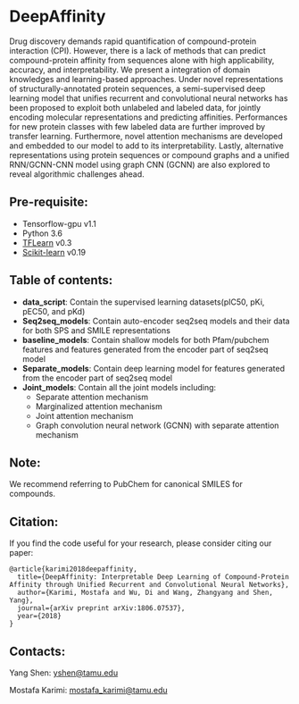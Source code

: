 # DeepAffinity
Drug discovery demands rapid quantification of compound-protein interaction  (CPI). However, there is a lack of methods that can predict compound-protein affinity from sequences alone with high applicability, accuracy, and interpretability. We present a integration of domain knowledges and learning-based approaches. Under novel representations of structurally-annotated protein sequences, a semi-supervised deep learning model that unifies recurrent and convolutional neural networks has been proposed to exploit both unlabeled and labeled data, for jointly encoding molecular representations and predicting affinities. Performances for new protein classes with few labeled data are further improved by transfer learning. Furthermore, novel attention mechanisms are developed and embedded to our model to add to its interpretability. Lastly, alternative representations using protein sequences or compound graphs and a unified RNN/GCNN-CNN model using graph CNN (GCNN) are also explored to reveal algorithmic challenges ahead.
## Pre-requisite:
* Tensorflow-gpu v1.1
* Python 3.6
* [TFLearn](http://tflearn.org/) v0.3
* [Scikit-learn](https://scikit-learn.org/stable/) v0.19

## Table of contents:
* **data_script**: Contain the supervised learning datasets(pIC50, pKi, pEC50, and pKd)
* **Seq2seq_models**: Contain auto-encoder seq2seq models and their data for both SPS and SMILE representations
* **baseline_models**: Contain shallow models for both Pfam/pubchem features and features generated from the encoder part of seq2seq model
* **Separate_models**: Contain deep learning model for features generated from the encoder part of seq2seq model
* **Joint_models**: Contain all the joint models including:
	* Separate attention mechanism
	* Marginalized attention mechanism
	* Joint attention mechanism
	* Graph convolution neural network (GCNN) with separate attention mechanism

## Note:
We recommend referring to PubChem for canonical SMILES for compounds.  

## Citation:
If you find the code useful for your research, please consider citing our paper:
```
@article{karimi2018deepaffinity,
  title={DeepAffinity: Interpretable Deep Learning of Compound-Protein Affinity through Unified Recurrent and Convolutional Neural Networks},
  author={Karimi, Mostafa and Wu, Di and Wang, Zhangyang and Shen, Yang},
  journal={arXiv preprint arXiv:1806.07537},
  year={2018}
}
```

## Contacts:
Yang Shen: yshen@tamu.edu

Mostafa Karimi: mostafa_karimi@tamu.edu
